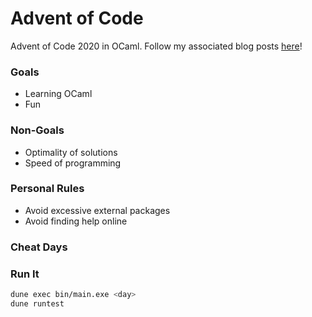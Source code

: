 # Advent of Code

Advent of Code 2020 in OCaml.
Follow my associated blog posts [here](https://cdg.dev/tags/aoc)!

### Goals

- Learning OCaml
- Fun

### Non-Goals

- Optimality of solutions
- Speed of programming

### Personal Rules

- Avoid excessive external packages
- Avoid finding help online

### Cheat Days

### Run It

```sh
dune exec bin/main.exe <day>
dune runtest
```
